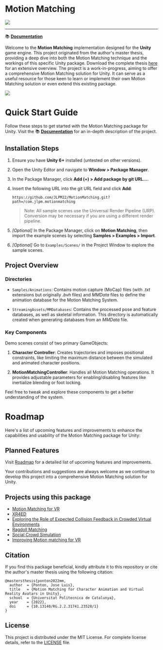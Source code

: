 # Motion Matching

![](.github/media/path_mm.jpg)

------

📚 **[Documentation](https://jlpm22.github.io/motionmatching-docs/)**

Welcome to the **Motion Matching** implementation designed for the **Unity** game engine. This project originated from the author's master thesis, providing a deep dive into both the Motion Matching technique and the workings of this specific Unity package. Download the complete thesis [here](https://www.researchgate.net/publication/363377742_Motion_Matching_for_Character_Animation_and_Virtual_Reality_Avatars_in_Unity) for an extensive overview. The project is a work-in-progress, aiming to offer a comprehensive Motion Matching solution for Unity. It can serve as a useful resource for those keen to learn or implement their own Motion Matching solution or even extend this existing package.

![](.github/media/architecture_diagram.PNG)

# Quick Start Guide

Follow these steps to get started with the Motion Matching package for Unity. Visit the 📚 **[Documentation](https://jlpm22.github.io/motionmatching-docs/)** for an in-depth description of the project.

## Installation Steps

1. Ensure you have **Unity 6+** installed (untested on other versions).

2. Open the Unity Editor and navigate to **Window > Package Manager**.

3. In the Package Manager, click **Add (+) > Add package by git URL...**.

4. Insert the following URL into the git URL field and click **Add**:
	```
	https://github.com/JLPM22/MotionMatching.git?path=/com.jlpm.motionmatching
	```

	> Note: All sample scenes use the Universal Render Pipeline (URP). Conversion may be necessary if you are using a different render pipeline.

5. *[Optional]* In the Package Manager, click on **Motion Matching**, then import the example scenes by selecting **Samples > Examples > Import**.

6. *[Optional]* Go to ``Examples/Scenes/`` in the Project Window to explore the sample scenes.

## Project Overview

### Directories

- `Samples/Animations`: Contains motion capture (MoCap) files (with *.txt* extensions but originally *.bvh* files) and *MMData* files to define the animation database for the Motion Matching System.
  
- `StreamingAssets/MMDatabases`: Contains the processed pose and feature databases, as well as skeletal information. This directory is automatically created when generating databases from an *MMData* file.

### Key Components

Demo scenes consist of two primary GameObjects:

1. **Character Controller**: Creates trajectories and imposes positional constraints, like limiting the maximum distance between the simulated and animated character positions.

2. **MotionMatchingController**: Handles all Motion Matching operations. It provides adjustable parameters for enabling/disabling features like inertialize blending or foot locking.

Feel free to tweak and explore these components to get a better understanding of the system.

# Roadmap

Here's a list of upcoming features and improvements to enhance the capabilities and usability of the Motion Matching package for Unity:

## Planned Features

Visit [Roadmap](https://jlpm22.github.io/motionmatching-docs/roadmap/) for a detailed list of upcoming features and improvements.

Your contributions and suggestions are always welcome as we continue to develop this project into a comprehensive Motion Matching solution for Unity.

## Projects using this package

- [Motion Matching for VR](https://upc-virvig.github.io/MMVR/)
- [XR4ED](https://xr4ed.eu/)
- [Exploring the Role of Expected Collision Feedback in Crowded Virtual Environments](https://doi.org/10.1109/VR58804.2024.00068)
- [Ragdoll Matching](https://webthesis.biblio.polito.it/30986/)
- [Social Crowd Simulation](https://dl.acm.org/doi/10.1145/3677388.3696337)
- [Improving Motion matching for VR](https://purehost.bath.ac.uk/ws/portalfiles/portal/303538262/poster_9.pdf)

## Citation

If you find this package beneficial, kindly attribute it to this repository or cite the author's master thesis using the following citation:

```plaintext
@mastersthesis{ponton2022mm,
  author  = {Ponton, Jose Luis},
  title   = {Motion Matching for Character Animation and Virtual Reality Avatars in Unity},
  school  = {Universitat Politecnica de Catalunya},
  year    = {2022},
  doi     = {10.13140/RG.2.2.31741.23528/1}
}
```

## License

This project is distributed under the MIT License. For complete license details, refer to the [LICENSE](https://github.com/JLPM22/MotionMatching/blob/main/LICENSE) file.
